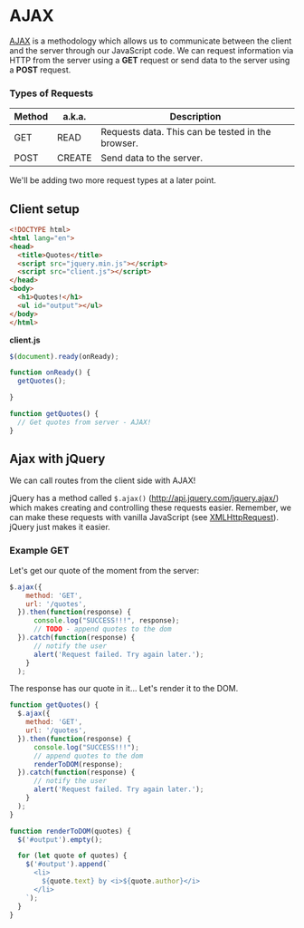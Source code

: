 # AJAX

[AJAX](https://www.w3schools.com/xml/ajax_intro.asp) is a methodology which allows us to communicate between the client and the server through our JavaScript code. We can request information via HTTP from the server using a **GET** request or send data to the server using a **POST** request.

### Types of Requests

Method | a.k.a. | Description
--- | --- | ---
GET | READ | Requests data. This can be tested in the browser.
POST | CREATE | Send data to the server.

We'll be adding two more request types at a later point.


## Client setup

```HTML
<!DOCTYPE html>
<html lang="en">
<head>
  <title>Quotes</title>
  <script src="jquery.min.js"></script>
  <script src="client.js"></script>
</head>
<body>
  <h1>Quotes!</h1>
  <ul id="output"></ul>
</body>
</html>
```
**client.js**
```JavaScript
$(document).ready(onReady);

function onReady() {
  getQuotes();

}

function getQuotes() {
  // Get quotes from server - AJAX!
}
```

## Ajax with jQuery

We can call routes from the client side with AJAX!

jQuery has a method called `$.ajax()` (http://api.jquery.com/jquery.ajax/) which makes creating and controlling these requests easier. Remember, we can make these requests with vanilla JavaScript (see [XMLHttpRequest](https://developer.mozilla.org/en-US/docs/Web/API/XMLHttpRequest)). jQuery just makes it easier. 

### Example GET
Let's get our quote of the moment from the server:

```JavaScript
$.ajax({
    method: 'GET',
    url: '/quotes',
  }).then(function(response) {
      console.log("SUCCESS!!!", response);
      // TODO - append quotes to the dom
  }).catch(function(response) {
      // notify the user
      alert('Request failed. Try again later.');
    }
  );
```

The response has our quote in it... Let's render it to the DOM.

```JavaScript
function getQuotes() {
  $.ajax({
    method: 'GET',
    url: '/quotes',
  }).then(function(response) {
      console.log("SUCCESS!!!");
      // append quotes to the dom
      renderToDOM(response);
  }).catch(function(response) {
      // notify the user
      alert('Request failed. Try again later.');
    }
  );
}

function renderToDOM(quotes) {
  $('#output').empty();

  for (let quote of quotes) {
    $('#output').append(`
      <li>
        ${quote.text} by <i>${quote.author}</i>
      </li>
    `);
  }
}
```